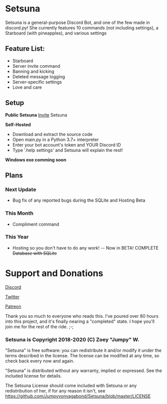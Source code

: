 # Setsuna

Setsuna is a general-purpose Discord Bot, and one of the few made in discord.py!
She currently features 10 commands (not including settings), a Starboard (with pineapples), and various settings
## Feature List:
- Starboard
- Server invite command
- Banning and kicking
- Deleted message logging
- Server-specific settings
- Love and care
## Setup
**Public Setsuna**
[Invite](https://discord.com/api/oauth2/authorize?client_id=556674964825309184&permissions=8&scope=bot) Setsuna

**Self-Hosted**
- Download and extract the source code
- Open main.py in a Python 3.7+ interpreter
- Enter your bot account's token and YOUR Discord ID
- Type '.help settings' and Setsuna will explain the rest!

**Windows exe comming soon**
## Plans
### Next Update
- Bug fix of any reported bugs during the SQLite and Hosting Beta
### This Month
- Compliment command

### This Year
- Hosting so you don't have to do any work!
-- Now in BETA!
COMPLETE ~~Database with SQLite~~

# Support and Donations
[Discord](https://discord.gg/calamari)

[Twitter](https://twitter.com/J_umpy)

[Patreon](https://www.patreon.com/jumpyvonvagabond)

Thank you so much to everyone who reads this. I've poured over 80 hours into this project, and it's finally nearing a "completed" state. I hope you'll join me for the rest of the ride. ;-;

### Setsuna is Copyright 2018-2020 (C) Zoey "Jumpy" W.
"Setsuna" is free software: you can redistribute it and/or modify it under the terms described in the license. The license can be modified at any time, so check back every now and again.

"Setsuna" is distributed without any warranty, implied or expressed. See the
included license for details.

The Setsuna License should come included with Setsuna or any redistribution of her, if for any reason it isn't, see https://github.com/Jumpyvonvagabond/Setsuna/blob/master/LICENSE
